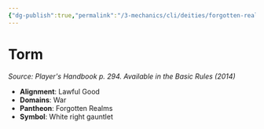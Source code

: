 ```yaml
---
{"dg-publish":true,"permalink":"/3-mechanics/cli/deities/forgotten-realms-torm/","tags":["ttrpg-cli/compendium/src/5e/phb","ttrpg-cli/deity/forgotten-realms","ttrpg-cli/domain/war"],"noteIcon":""}
---
```


# Torm
*Source: Player's Handbook p. 294. Available in the Basic Rules (2014)* 

- **Alignment**: Lawful Good
- **Domains**: War
- **Pantheon**: Forgotten Realms
- **Symbol**: White right gauntlet